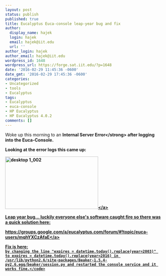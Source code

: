 ```yaml
---
layout: post
status: publish
published: true
title: Eucalyptus Euca-console leap-year bug and fix
author:
  display_name: hajek
  login: hajek
  email: hajek@iit.edu
  url: ''
author_login: hajek
author_email: hajek@iit.edu
wordpress_id: 1648
wordpress_url: https://forge.sat.iit.edu/?p=1648
date: '2016-02-29 11:45:36 -0600'
date_gmt: '2016-02-29 17:45:36 -0600'
categories:
- Uncategorized
- tools
- Eucalyptus
tags:
- Eucalyptus
- euca-console
- HP Eucalyptus
- HP Eucalyptus 4.0.2
comments: []
---
```

<p>Woke up this morning to an <strong>Internal Server Error<&#47;strong> after logging into the Euca-Console.  </p>
<p>Looking at the error logs this came up:</p>
<p><a href="/assets/2016&#47;02&#47;desktop-1_002.png" rel="attachment wp-att-1649"><img src="/assets/2016&#47;02&#47;desktop-1_002-300x169.png" alt="desktop 1_002" width="300" height="169" class="alignnone size-medium wp-image-1649" &#47;><&#47;a></p>
<p>Leap year bug...  luckily everyone else's software caught fire so there was a quick solution here:</p>
<p><a href="https:&#47;&#47;groups.google.com&#47;a&#47;eucalyptus.com&#47;forum&#47;#!topic&#47;euca-users&#47;mqhYXCzAfaE">https:&#47;&#47;groups.google.com&#47;a&#47;eucalyptus.com&#47;forum&#47;#!topic&#47;euca-users&#47;mqhYXCzAfaE<&#47;a></p>
<p>Fix is here:<br />
<code>by changing the line "expires = datetime.today().replace(year=2003)" to expires = datetime.today().replace(year=2016) in &#47;usr&#47;lib&#47;python2.6&#47;site-packages&#47;Beaker-1.5.4-py2.6.egg&#47;beaker&#47;session.py and restarted the console service and it works fine.<&#47;code></p>
